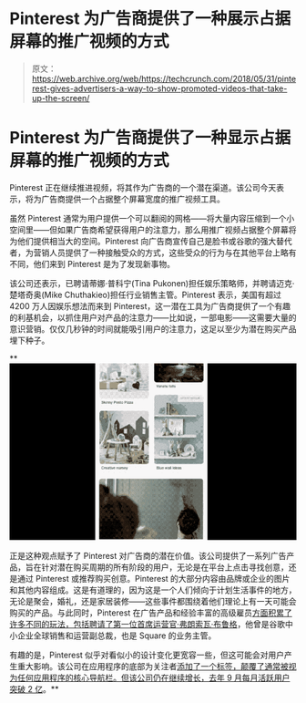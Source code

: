 # Pinterest 为广告商提供了一种展示占据屏幕的推广视频的方式

> 原文：<https://web.archive.org/web/https://techcrunch.com/2018/05/31/pinterest-gives-advertisers-a-way-to-show-promoted-videos-that-take-up-the-screen/>

# Pinterest 为广告商提供了一种显示占据屏幕的推广视频的方式

Pinterest 正在继续推进视频，将其作为广告商的一个潜在渠道。该公司今天表示，将为广告商提供一个占据整个屏幕宽度的推广视频工具。

虽然 Pinterest 通常为用户提供一个可以翻阅的网格——将大量内容压缩到一个小空间里——但如果广告商希望获得用户的注意力，那么用推广视频占据整个屏幕将为他们提供相当大的空间。Pinterest 向广告商宣传自己是脸书或谷歌的强大替代者，为营销人员提供了一种接触受众的方式，这些受众的行为与在其他平台上略有不同，他们来到 Pinterest 是为了发现新事物。

该公司还表示，已聘请蒂娜·普科宁(Tina Pukonen)担任娱乐策略师，并聘请迈克·楚塔奇奥(Mike Chuthakieo)担任行业销售主管。Pinterest 表示，美国有超过 4200 万人因娱乐想法而来到 Pinterest，这一潜在工具为广告商提供了一个有趣的利基机会，以抓住用户对产品的注意力——比如说，一部电影——这需要大量的意识营销。仅仅几秒钟的时间就能吸引用户的注意力，这足以至少为潜在购买产品埋下种子。

 **![](img/4cba55c87a741ce9eb311f6a013d5984.png)

正是这种观点赋予了 Pinterest 对广告商的潜在价值。该公司提供了一系列广告产品，旨在针对潜在购买周期的所有阶段的用户，无论是在平台上点击寻找创意，还是通过 Pinterest 或推荐购买创意。Pinterest 的大部分内容由品牌或企业的图片和其他内容组成。这是有道理的，因为这是一个人们倾向于计划生活事件的地方，无论是聚会，婚礼，还是家居装修——这些事件都围绕着他们理论上有一天可能会购买的产品。与此同时，Pinterest 在广告产品和经验丰富的高级雇员[方面积累了许多不同的玩法，包括聘请了第一位首席运营官·弗朗索瓦·布鲁格](https://web.archive.org/web/20230327050919/https://techcrunch.com/2018/02/27/pinterest-hires-former-square-and-google-exec-francoise-brougher-as-its-first-coo/)，他曾是谷歌中小企业全球销售和运营副总裁，也是 Square 的业务主管。

有趣的是，Pinterest 似乎对看似小的设计变化更宽容一些，但这可能会对用户产生重大影响。该公司在应用程序的底部为关注者[添加了一个标签，颠覆了通常被视为任何应用程序的核心导航栏。但该公司仍在继续增长，](https://web.archive.org/web/20230327050919/https://techcrunch.com/2018/03/29/pinterest-is-adding-a-new-tab-focused-on-your-followers/)[去年 9 月每月活跃用户突破 2 亿](https://web.archive.org/web/20230327050919/https://techcrunch.com/2017/09/14/pinterest-crosses-200-million-monthly-active-users/)。**